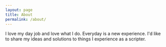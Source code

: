 ```yaml
---
layout: page
title: About
permalink: /about/
---
```


<amp-img width="600" height="300" layout="responsive" src="http://lorempixel.com/600/300/sports"></amp-img>

I love my day job and love what I do. Everyday is a new experience. I'd like to share my ideas and solutions to things I experience as a scripter. 
